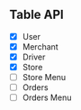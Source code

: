 ## Table API
- [x] User
- [x] Merchant
- [x] Driver
- [x] Store
- [ ] Store Menu
- [ ] Orders
- [ ] Orders Menu